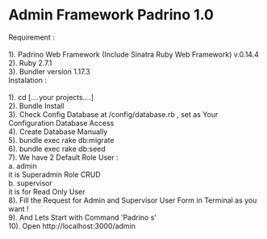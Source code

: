 # Admin Framework Padrino 1.0
Requirement :<br/><br/>
1). Padrino Web Framework (Include Sinatra Ruby Web Framework) v.0.14.4<br/>
2). Ruby 2.7.1<br/>
3). Bundler version 1.17.3<br/>
Instalation :<br/><br/>
1). cd [....your projects....]<br/>
2). Bundle Install<br/>
3). Check Config Database at /config/database.rb , set as Your Configuration Database Access<br/>
4). Create Database Manually<br/>
5). bundle exec rake db:migrate<br/>
6). bundle exec rake db:seed<br/>
7). We have 2 Default Role User :<br/>
a. admin<br/>
it is Superadmin Role CRUD<br/>
b. supervisor<br/>
it is for Read Only User<br/>
8). Fill the Request for Admin and Supervisor User Form in Terminal as you want !<br/>
9). And Lets Start with Command 'Padrino s'<br/>
10). Open http://localhost:3000/admin <br/>
